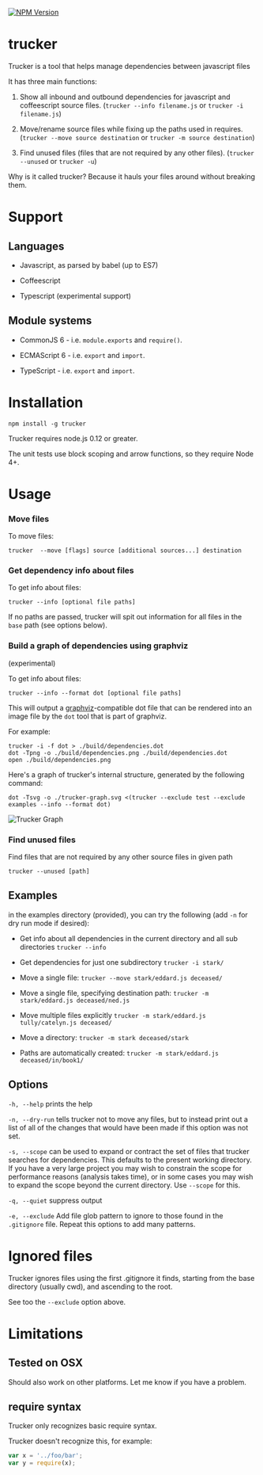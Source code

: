 [![NPM Version](https://img.shields.io/npm/v/trucker.svg)](https://www.npmjs.com/package/trucker)
# trucker

Trucker is a tool that helps manage dependencies between javascript files


It has three main functions:

1. Show all inbound and outbound dependencies for javascript and coffeescript source files. (```trucker --info filename.js``` or ```trucker -i filename.js```)

1. Move/rename source files while fixing up the paths used in requires. (```trucker --move source destination``` or ```trucker -m source destination```)

1. Find unused files (files that are not required by any other files). (```trucker --unused``` or ```trucker -u```)

Why is it called trucker? Because it hauls your files around without breaking them.

# Support

## Languages

* Javascript, as parsed by babel (up to ES7)

* Coffeescript

* Typescript (experimental support)


## Module systems


* CommonJS 6 - i.e. ```module.exports``` and ```require()```.

* ECMAScript 6 - i.e. ```export``` and ```import```.

* TypeScript - i.e. ```export``` and ```import```.

# Installation

```npm install -g trucker```

Trucker requires node.js 0.12 or greater.

The unit tests use block scoping and arrow functions, so they require Node 4+.

# Usage

### Move files

To move files:

```trucker  --move [flags] source [additional sources...] destination```

### Get dependency info about files

To get info about files:

```trucker --info [optional file paths]```

If no paths are passed, trucker will spit out information for all files in the `base` path (see options below).

###  Build a graph of dependencies using graphviz
(experimental)

To get info about files:

```trucker --info --format dot [optional file paths]```

This will output a [graphviz](http://www.graphviz.org/)-compatible dot file that can be rendered into an image file by the `dot` tool that is part of graphviz.


For example:
```
trucker -i -f dot > ./build/dependencies.dot
dot -Tpng -o ./build/dependencies.png ./build/dependencies.dot
open ./build/dependencies.png
```

Here's a graph of trucker's internal structure, generated by the following command:

```
dot -Tsvg -o ./trucker-graph.svg <(trucker --exclude test --exclude examples --info --format dot)
```

![Trucker Graph](./trucker-graph.svg)



### Find unused files

Find files that are not required by any other source files in given path

```trucker --unused [path]```

## Examples

in the examples directory (provided), you can try the following (add ```-n``` for dry run mode if desired):

- Get info about all dependencies in the current directory and all sub directories
```trucker --info```

- Get dependencies for just one subdirectory
```trucker -i stark/```

- Move a single file:
```trucker --move stark/eddard.js deceased/```

- Move a single file, specifying destination path:
```trucker -m stark/eddard.js deceased/ned.js```

- Move multiple files explicitly
```trucker -m stark/eddard.js tully/catelyn.js deceased/```

- Move a directory:
```trucker -m stark deceased/stark```

- Paths are automatically created:
```trucker -m stark/eddard.js deceased/in/book1/```

## Options
```-h, --help``` prints the help

```-n, --dry-run``` tells trucker not to move any files, but to instead print out a list of all of the changes that would have been made if this option was not set.

```-s, --scope``` can be used to expand or contract the set of files that trucker searches for dependencies. This defaults to the present working directory. If you have a very large project you may wish to constrain the scope for performance reasons (analysis takes time), or in some cases you may wish to expand the scope beyond the current directory. Use ```--scope``` for this.

```-q, --quiet``` suppress output

```-e, --exclude``` Add file glob pattern to ignore to those found in the `.gitignore` file. Repeat this options to add many patterns.

# Ignored files

Trucker ignores files using the first .gitignore it finds, starting from the base directory (usually cwd), and ascending to the root.

See too the `--exclude` option above.

# Limitations

## Tested on OSX

Should also work on other platforms. Let me know if you have a problem.

## require syntax

Trucker only recognizes basic require syntax.

Trucker doesn't recognize this, for example:
```javascript
var x = '../foo/bar';
var y = require(x);
```
